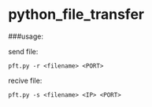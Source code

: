 # python_file_transfer

###usage:

send file:
```
pft.py -r <filename> <PORT>
```
recive file:
```
pft.py -s <filename> <IP> <PORT>
```
